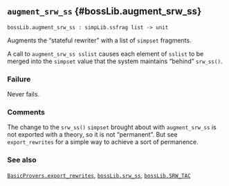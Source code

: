 ## `augment_srw_ss` {#bossLib.augment_srw_ss}


```
bossLib.augment_srw_ss : simpLib.ssfrag list -> unit
```



Augments the “stateful rewriter” with a list of `simpset` fragments.


A call to `augment_srw_ss sslist` causes each element of `sslist` to
be merged into the `simpset` value that the system maintains
“behind” `srw_ss()`.

### Failure

Never fails.

### Comments

The change to the `srw_ss()` `simpset` brought about with
`augment_srw_ss` is not exported with a theory, so it is not
“permanent”.  But see `export_rewrites` for a simple way to achieve
a sort of permanence.

### See also

[`BasicProvers.export_rewrites`](#BasicProvers.export_rewrites), [`bossLib.srw_ss`](#bossLib.srw_ss), [`bossLib.SRW_TAC`](#bossLib.SRW_TAC)

